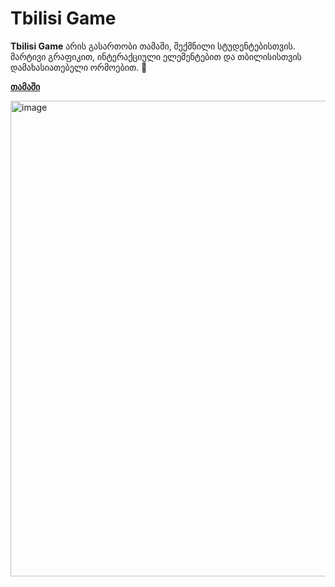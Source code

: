# Tbilisi Game

**Tbilisi Game** არის გასართობი თამაში, შექმნილი სტუდენტებისთვის. მარტივი გრაფიკით, ინტერაქციული ელემენტებით და თბილისისთვის დამახასიათებელი ორმოებით. 🚗

**[თამაში](https://iarum.github.io/tbilisi-game/)**


<img width="1368" height="761" alt="image" src="https://github.com/user-attachments/assets/a3340bb1-04ba-4229-9131-0d300668a618" />



